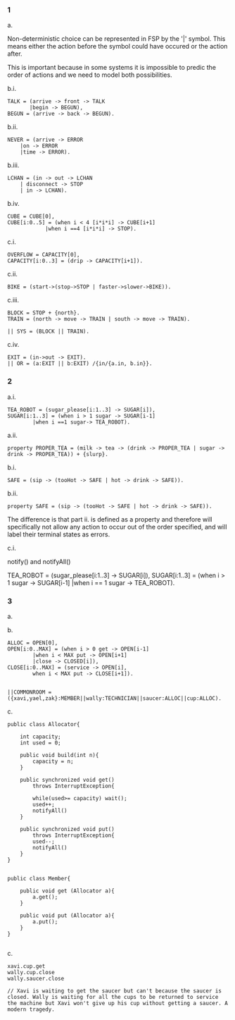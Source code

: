 ### 1 

a.

Non-deterministic choice can be represented in FSP by the '|' symbol. This means either the action before the symbol could have occured or the action after.

This is important because in some systems it is impossible to predic the order of actions and we need to model both possibilities.

b.i.

```
TALK = (arrive -> front -> TALK
       |begin -> BEGUN),
BEGUN = (arrive -> back -> BEGUN).
```

b.ii.

```
NEVER = (arrive -> ERROR
	|on -> ERROR
	|time -> ERROR).
```

b.iii.

```
LCHAN = (in -> out -> LCHAN
	| disconnect -> STOP 
	| in -> LCHAN).
```

b.iv.

```
CUBE = CUBE[0],
CUBE[i:0..5] = (when i < 4 [i*i*i] -> CUBE[i+1]
			|when i ==4 [i*i*i] -> STOP).
```


c.i.

```
OVERFLOW = CAPACITY[0],
CAPACITY[i:0..3] = (drip -> CAPACITY[i+1]).
```

c.ii.

```
BIKE = (start->(stop->STOP | faster->slower->BIKE)).
```

c.iii.

```
BLOCK = STOP + {north}.
TRAIN = (north -> move -> TRAIN | south -> move -> TRAIN).

|| SYS = (BLOCK || TRAIN).
```

c.iv.

```
EXIT = (in->out -> EXIT).
|| OR = (a:EXIT || b:EXIT) /{in/{a.in, b.in}}.
```


### 2

a.i.

```
TEA_ROBOT = (sugar_please[i:1..3] -> SUGAR[i]),
SUGAR[i:1..3] = (when i > 1 sugar -> SUGAR[i-1]
		|when i ==1 sugar-> TEA_ROBOT).
```

a.ii.

```
property PROPER_TEA = (milk -> tea -> (drink -> PROPER_TEA | sugar -> drink -> PROPER_TEA)) + {slurp}.
```

b.i.

```
SAFE = (sip -> (tooHot -> SAFE | hot -> drink -> SAFE)).
```

b.ii.

```
property SAFE = (sip -> (tooHot -> SAFE | hot -> drink -> SAFE)).
```

The difference is that part ii. is defined as a property and therefore will specifically not allow any action to occur out of the order specified, and will label their terminal states as errors.

c.i.

notify() and notifyAll() 





































































TEA_ROBOT = (sugar_please[i:1..3] -> SUGAR[i]),
SUGAR[i:1..3] = (when i > 1 sugar -> SUGAR[i-1]
				|when i == 1 sugar -> TEA_ROBOT).


### 3

a. 

b.

```
ALLOC = OPEN[0],
OPEN[i:0..MAX] = (when i > 0 get -> OPEN[i-1]
		|when i < MAX put -> OPEN[i+1]
		|close -> CLOSED[i]),
CLOSE[i:0..MAX] = (service -> OPEN[i],
		when i < MAX put -> CLOSE[i+1]).


||COMMONROOM = ({xavi,yael,zak}:MEMBER||wally:TECHNICIAN||saucer:ALLOC||cup:ALLOC).

```

c. 

```
public class Allocator{

	int capacity;
	int used = 0;
	
	public void build(int n){
		capacity = n;	
	}
	
	public synchronized void get()
		throws InterruptException{
		
		while(used>= capacity) wait();
		used++;
		notifyAll()
	}	
	
	public synchronized void put()
		throws InterruptException{
		used--;
		notifyAll()
	}
}


public class Member{
	
	public void get (Allocator a){
		a.get();
	}
	
	public void put (Allocator a){
		a.put();
	}
}


```

c.

```
xavi.cup.get
wally.cup.close
wally.saucer.close

// Xavi is waiting to get the saucer but can't because the saucer is closed. Wally is waiting for all the cups to be returned to service the machine but Xavi won't give up his cup without getting a saucer. A modern tragedy.
```


